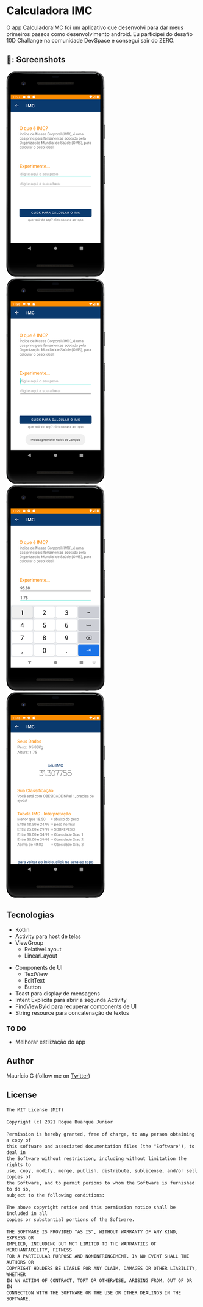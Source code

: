 # Calculadora IMC
O app CalculadoraIMC foi um aplicativo que desenvolvi para dar meus primeiros passos como desenvolvimento android. Eu participei do desafio 10D Challange na comunidade DevSpace e consegui sair do ZERO.

## 📸: Screenshots
<!-- You can add more screenshots here if you like -->
<img src="/result/Screenshot_A.png" width="260">&emsp;<img src="/result/Screenshot_B.png" width="260">&emsp;<img src="/result/Screenshot_C.png" width="260"><img src="/result/Screenshot_D.png" width="260">

## Tecnologias
* Kotlin
* Activity para host de telas
* ViewGroup
    * RelativeLayout
    * LinearLayout
- Components de UI
    - TextView
    - EditText
    - Button
- Toast para display de mensagens
- Intent Explicita para abrir a segunda Activity
- FindViewById para recuperar components de UI
- String resource para concatenação de textos

### TO DO
- Melhorar estilização do app

## Author
Maurício G (follow me on [Twitter](https://twitter.com/maumauriciog))

## License
```
The MIT License (MIT)

Copyright (c) 2021 Roque Buarque Junior

Permission is hereby granted, free of charge, to any person obtaining a copy of
this software and associated documentation files (the "Software"), to deal in
the Software without restriction, including without limitation the rights to
use, copy, modify, merge, publish, distribute, sublicense, and/or sell copies of
the Software, and to permit persons to whom the Software is furnished to do so,
subject to the following conditions:

The above copyright notice and this permission notice shall be included in all
copies or substantial portions of the Software.

THE SOFTWARE IS PROVIDED "AS IS", WITHOUT WARRANTY OF ANY KIND, EXPRESS OR
IMPLIED, INCLUDING BUT NOT LIMITED TO THE WARRANTIES OF MERCHANTABILITY, FITNESS
FOR A PARTICULAR PURPOSE AND NONINFRINGEMENT. IN NO EVENT SHALL THE AUTHORS OR
COPYRIGHT HOLDERS BE LIABLE FOR ANY CLAIM, DAMAGES OR OTHER LIABILITY, WHETHER
IN AN ACTION OF CONTRACT, TORT OR OTHERWISE, ARISING FROM, OUT OF OR IN
CONNECTION WITH THE SOFTWARE OR THE USE OR OTHER DEALINGS IN THE SOFTWARE.
```
